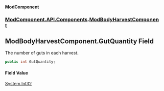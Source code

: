 #### [ModComponent](index.md 'index')
### [ModComponent.API.Components](index.md#ModComponent.API.Components 'ModComponent.API.Components').[ModBodyHarvestComponent](ModBodyHarvestComponent.md 'ModComponent.API.Components.ModBodyHarvestComponent')

## ModBodyHarvestComponent.GutQuantity Field

The number of guts in each harvest.

```csharp
public int GutQuantity;
```

#### Field Value
[System.Int32](https://docs.microsoft.com/en-us/dotnet/api/System.Int32 'System.Int32')